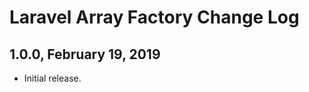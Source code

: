 Laravel Array Factory Change Log
================================

1.0.0, February 19, 2019
------------------------

- Initial release.
